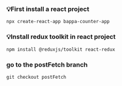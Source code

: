 ### 💡First install a react project
    npx create-react-app bappa-counter-app
### 💡Install redux toolkit in react project
    npm install @reduxjs/toolkit react-redux

### go to the postFetch branch
    git checkout postFetch